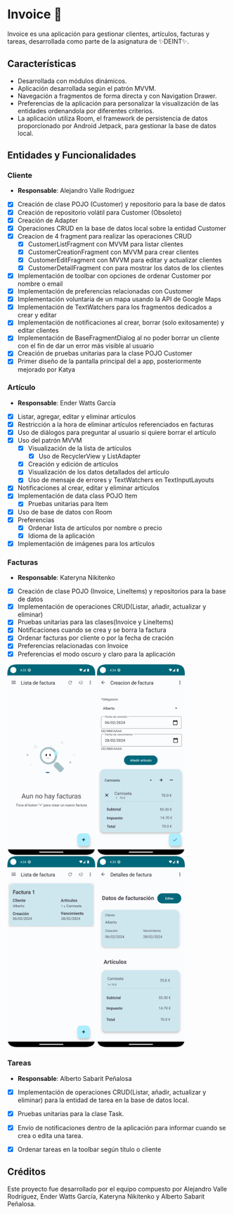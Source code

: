 # Invoice 🧾

Invoice es una aplicación para gestionar clientes, artículos, facturas y tareas, desarrollada como parte de la asignatura de ✨DEINT✨.

## Características

- Desarrollada con módulos dinámicos.
- Aplicación desarrollada según el patrón MVVM.
- Navegación a fragmentos de forma directa y con Navigation Drawer.
- Preferencias de la aplicación para personalizar la visualización de las entidades ordenandola por diferentes criterios.
- La aplicación utiliza Room, el framework de persistencia de datos proporcionado por Android Jetpack, para gestionar la base de datos local.


## Entidades y Funcionalidades

### Cliente
- **Responsable**: Alejandro Valle Rodríguez
- [x] Creación de clase POJO (Customer) y repositorio para la base de datos
- [x] Creación de repositorio volátil para Customer (Obsoleto)
- [x] Creación de Adapter
- [x] Operaciones CRUD en la base de datos local sobre la entidad Customer
- [x] Creacion de 4 fragment para realizar las operaciones CRUD
    - [x] CustomerListFragment con MVVM para listar clientes
    - [x] CustomerCreationFragment con MVVM para crear clientes
    - [x] CustomerEditFragment con MVVM para editar y actualizar clientes
    - [x] CustomerDetailFragment con para mostrar los datos de los clientes
- [x] Implementación de toolbar con opciones de ordenar Customer por nombre o email
- [x] Implementación de preferencias relacionadas con Customer
- [x] Implementación voluntaria de un mapa usando la API de Google Maps
- [x] Implementación de TextWatchers para los fragmentos dedicados a crear y editar
- [x] Implementación de notificaciones al crear, borrar (solo exitosamente) y editar clientes
- [x] Implementación de BaseFragmentDialog al no poder borrar un cliente con el fin de dar un error más visible al usuario
- [x] Creación de pruebas unitarias para la clase POJO Customer
- [x] Primer diseño de la pantalla principal del a app, posteriormente mejorado por Katya

### Artículo
- **Responsable**: Ender Watts García
- [x] Listar, agregar, editar y eliminar artículos
- [x] Restricción a la hora de eliminar artículos referenciados en facturas
- [x] Uso de diálogos para preguntar al usuario si quiere borrar el artículo
- [x] Uso del patrón MVVM
	- [x] Visualización de la lista de artículos
		- [x] Uso de RecyclerView y ListAdapter
	- [x] Creación y edición de artículos
	- [x] Visualización de los datos detallados del artículo
	- [x] Uso de mensaje de errores y TextWatchers en TextInputLayouts
- [x] Notificaciones al crear, editar y eliminar artículos
- [x] Implementación de data class POJO Item
	- [x] Pruebas unitarias para Item
- [x] Uso de base de datos con Room
- [x] Preferencias
	- [x] Ordenar lista de artículos por nombre o precio
	- [x] Idioma de la aplicación
- [x] Implementación de imágenes para los artículos

### Facturas
- **Responsable**: Kateryna Nikitenko
- [x] Creación de clase POJO (Invoice, LineItems) y repositorios para la base de datos
- [x] Implementación de operaciones CRUD(Listar, añadir, actualizar y eliminar)
- [x] Pruebas unitarias para las clases(Invoice y LineItems)
- [x] Notificaciones cuando se crea y se borra la factura
- [x] Ordenar facturas por cliente o por la fecha de cración
- [x] Preferencias relacionadas con Invoice
- [x] Preferencias el modo oscuro y claro para la aplicación
<div style="flex">
  <img src="invoice1.png" width="200">
  <img src="inovice2.png" width="200" >
  <img src="invoice3.png" width="200" >
  <img src="invoice4.png" width="200" >
</div>


### Tareas
- **Responsable**: Alberto Sabarit Peñalosa


- [x] Implementación de operaciones CRUD(Listar, añadir, actualizar y eliminar) para la entidad de tarea en la base de datos local.
- [x] Pruebas unitarias para la clase Task.
- [x] Envío de notificaciones dentro de la aplicación para informar cuando se crea o edita una tarea.
- [x] Ordenar tareas en la toolbar según título o cliente



## Créditos
Este proyecto fue desarrollado por el equipo compuesto por Alejandro Valle Rodríguez, Ender Watts García, Kateryna Nikitenko y Alberto Sabarit Peñalosa.



